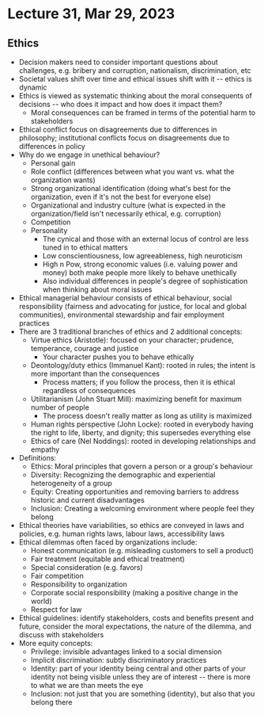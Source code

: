 # Lecture 31, Mar 29, 2023

## Ethics

* Decision makers need to consider important questions about challenges, e.g. bribery and corruption, nationalism, discrimination, etc
* Societal values shift over time and ethical issues shift with it -- ethics is dynamic
* Ethics is viewed as systematic thinking about the moral consequents of decisions -- who does it impact and how does it impact them?
	* Moral consequences can be framed in terms of the potential harm to stakeholders
* Ethical conflict focus on disagreements due to differences in philosophy; institutional conflicts focus on disagreements due to differences in policy
* Why do we engage in unethical behaviour?
	* Personal gain
	* Role conflict (differences between what you want vs. what the organization wants)
	* Strong organizational identification (doing what's best for the organization, even if it's not the best for everyone else)
	* Organizational and industry culture (what is expected in the organization/field isn't necessarily ethical, e.g. corruption)
	* Competition
	* Personality
		* The cynical and those with an external locus of control are less tuned in to ethical matters
		* Low conscientiousness, low agreeableness, high neuroticism
		* High n Pow, strong economic values (i.e. valuing power and money) both make people more likely to behave unethically
		* Also individual differences in people's degree of sophistication when thinking about moral issues
* Ethical managerial behaviour consists of ethical behaviour, social responsibility (fairness and advocating for justice, for local and global communities), environmental stewardship and fair employment practices
* There are 3 traditional branches of ethics and 2 additional concepts:
	* Virtue ethics (Aristotle): focused on your character; prudence, temperance, courage and justice
		* Your character pushes you to behave ethically
	* Deontology/duty ethics (Immanuel Kant): rooted in rules; the intent is more important than the consequences
		* Process matters; if you follow the process, then it is ethical regardless of consequences
	* Utilitarianism (John Stuart Mill): maximizing benefit for maximum number of people
		* The process doesn't really matter as long as utility is maximized
	* Human rights perspective (John Locke): rooted in everybody having the right to life, liberty, and dignity; this supersedes everything else
	* Ethics of care (Nel Noddings): rooted in developing relationships and empathy
* Definitions:
	* Ethics: Moral principles that govern a person or a group's behaviour
	* Diversity: Recognizing the demographic and experiential heterogeneity of a group
	* Equity: Creating opportunities and removing barriers to address historic and current disadvantages
	* Inclusion: Creating a welcoming environment where people feel they belong
* Ethical theories have variabilities, so ethics are conveyed in laws and policies, e.g. human rights laws, labour laws, accessibility laws
* Ethical dilemmas often faced by organizations include:
	* Honest communication (e.g. misleading customers to sell a product)
	* Fair treatment (equitable and ethical treatment)
	* Special consideration (e.g. favors)
	* Fair competition
	* Responsibility to organization
	* Corporate social responsibility (making a positive change in the world)
	* Respect for law
* Ethical guidelines: identify stakeholders, costs and benefits present and future, consider the moral expectations, the nature of the dilemma, and discuss with stakeholders
* More equity concepts:
	* Privilege: invisible advantages linked to a social dimension
	* Implicit discrimination: subtly discriminatory practices
	* Identity: part of your identity being central and other parts of your identity not being visible unless they are of interest -- there is more to what we are than meets the eye
	* Inclusion: not just that you are something (identity), but also that you belong there

